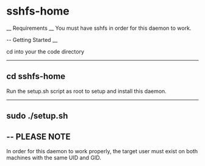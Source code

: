 # sshfs-home

__
Requirements
__
You must have sshfs in order for this daemon to work.

--
Getting Started
__

cd into your the code directory

 ---------
 cd sshfs-home
 ---------

Run the setup.sh script as root to setup and install this daemon.

 ---------
 sudo ./setup.sh
 ---------

--
PLEASE NOTE
--
In order for this daemon to work properly, the target user must exist on
both machines with the same UID and GID.
